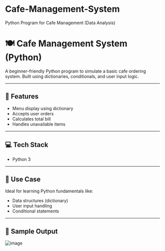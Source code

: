 # Cafe-Management-System
Python Program for Cafe Management (Data Analysis)
# 🍽️ Cafe Management System (Python)

A beginner-friendly Python program to simulate a basic cafe ordering system. Built using dictionaries, conditionals, and user input logic.

---

## 📌 Features
- Menu display using dictionary
- Accepts user orders
- Calculates total bill
- Handles unavailable items

---

## 💻 Tech Stack
- Python 3

---

## 🎯 Use Case
Ideal for learning Python fundamentals like:
- Data structures (dictionary)
- User input handling
- Conditional statements

---

## 📸 Sample Output

![image](https://github.com/user-attachments/assets/3170fc5f-b384-45d5-9a4a-e294ea3be0ed)


